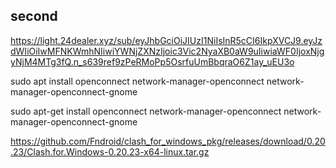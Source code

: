 
## second
https://light.24dealer.xyz/sub/eyJhbGciOiJIUzI1NiIsInR5cCI6IkpXVCJ9.eyJzdWIiOiIwMFNKWmhNIiwiYWNjZXNzIjoic3Vic2NyaXB0aW9uIiwiaWF0IjoxNjgyNjM4MTg3fQ.n_s639ref9zPeRMoPp5OsrfuUmBbqraO6Z1ay_uEU3o

sudo apt install openconnect network-manager-openconnect network-manager-openconnect-gnome


sudo apt-get install openconnect network-manager-openconnect network-manager-openconnect-gnome

https://github.com/Fndroid/clash_for_windows_pkg/releases/download/0.20.23/Clash.for.Windows-0.20.23-x64-linux.tar.gz
